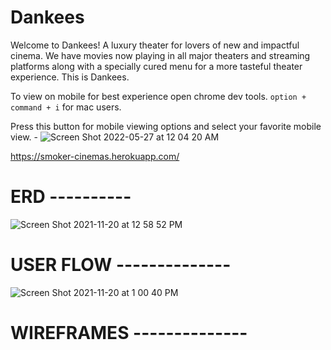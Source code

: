 # Dankees

Welcome to Dankees! A luxury theater for lovers of new and impactful cinema. We have movies now playing in all major theaters and streaming platforms along with a specially cured menu for a more tasteful theater experience. This is Dankees.

To view on mobile for best experience open chrome dev tools. 
`option + command + i` for mac users.

Press this button for mobile viewing options and select your favorite mobile view. -
![Screen Shot 2022-05-27 at 12 04 20 AM](https://user-images.githubusercontent.com/63202540/170627991-0f8b3ff8-b8c8-456c-82d9-cdfcd133eca5.png)



https://smoker-cinemas.herokuapp.com/

# ERD ----------

![Screen Shot 2021-11-20 at 12 58 52 PM](https://user-images.githubusercontent.com/63202540/142736528-f7f6209a-b061-4152-a3b0-295c4fd5c76c.png)

# USER FLOW --------------

![Screen Shot 2021-11-20 at 1 00 40 PM](https://user-images.githubusercontent.com/63202540/142736553-de52f447-3202-4442-817f-39f3b2a0e6dc.png)

# WIREFRAMES --------------

